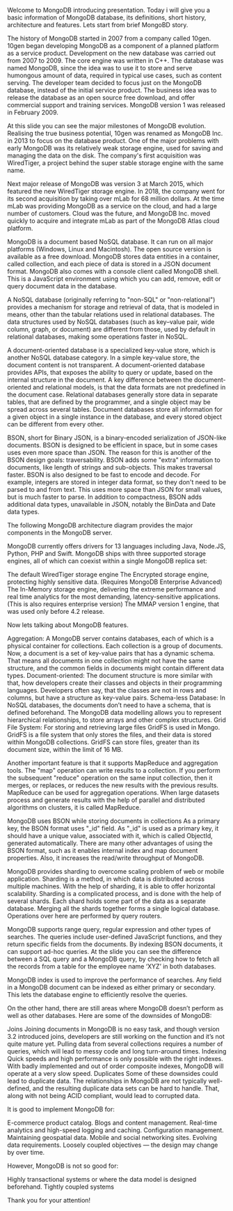 Welcome to MongoDB introducing presentation. Today i will give you a basic information of MongoDB database, its definitions, short history, architecture and features. Lets start from brief MongoBD story.

The history of MongoDB started in 2007 from a company called 10gen. 10gen began developing MongoDB as a component of a planned platform as a service product.
Development on the new database was carried out from 2007 to 2009. The core engine was written in C++. The database was named MongoDB, since the idea was to use it to store and serve humongous amount of data, required in typical use cases, such as content serving.
The developer team decided to focus just on the MongoDB database, instead of the initial service product. The business idea was to release the database as an open source free download, and offer commercial support and training services.
MongoDB version 1 was released in February 2009.

At this slide you can see the major milestones of MongoDB evolution.
Realising the true business potential, 10gen was renamed as MongoDB Inc. in 2013 to focus on the database product.
One of the major problems with early MongoDB was its relatively weak storage engine, used for saving and managing the data on the disk. The company's first acquisition was WiredTiger, a project behind the super stable storage engine with the same name.

Next major release of MongoDB was version 3 at March 2015, which featured the new WiredTiger storage engine.
In 2018, the company went for its second acquisition by taking over mLab for 68 million dollars. At the time mLab was providing MongoDB as a service on the cloud, and had a large number of customers. Cloud was the future, and MongoDB Inc. moved quickly to acquire and integrate mLab as part of the MongoDB Atlas cloud platform.

MongoDB is a document based NoSQL database. It can run on all major platforms (Windows, Linux and Macintosh). The open source version is available as a free download. MongoDB stores data entities in a container, called collection, and each piece of data is stored in a JSON document format.
MongoDB also comes with a console client called MongoDB shell. This is a JavaScript environment using which you can add, remove, edit or query document data in the database.

A NoSQL database (originally referring to "non-SQL" or "non-relational") provides a mechanism for storage and retrieval of data, that is modeled in means, other than the tabular relations used in relational databases.
The data structures used by NoSQL databases (such as key–value pair, wide column, graph, or document) are different from those, used by default in relational databases, making some operations faster in NoSQL.

A document-oriented database is a specialized key-value store, which is another NoSQL database category. In a simple key-value store, the document content is not transparent. A document-oriented database provides APIs, that exposes the ability to query or update, based on the internal structure in the document.
A key difference between the document-oriented and relational models, is that the data formats are not predefined in the document case.
Relational databases generally store data in separate tables, that are defined by the programmer, and a single object may be spread across several tables.
Document databases store all information for a given object in a single instance in the database, and every stored object can be different from every other.

BSON, short for Bin­ary JSON, is a bin­ary-en­coded serialization of JSON-like documents.
BSON is designed to be efficient in space, but in some cases uses even more space than JSON. The reason for this is another of the BSON design goals: traversability. BSON adds some "extra" information to documents, like length of strings and sub-objects. This makes traversal faster.
BSON is also designed to be fast to encode and decode. For example, integers are stored in integer data format, so they don't need to be parsed to and from text. This uses more space than JSON for small values, but is much faster to parse.
In addition to compactness, BSON adds additional data types, unavailable in JSON, notably the BinData and Date data types.

The following MongoDB architecture diagram provides the major components in the MongoDB server.

MongoDB currently offers drivers for 13 languages including Java, Node.JS, Python, PHP and Swift.
MongoDB ships with three supported storage engines, all of which can coexist within a single MongoDB replica set:

The default WiredTiger storage engine
The Encrypted storage engine, protecting highly sensitive data. (Requires MongoDB Enterprise Advanced)
The In-Memory storage engine, delivering the extreme performance and real time analytics for the most demanding, latency-sensitive applications. (This is also requires enterprise version)
The MMAP version 1 engine, that was used only before 4.2 release.


Now lets talking about MongoDB features.

Aggregation: A MongoDB server contains databases, each of which is a physical container for collections. Each collection is a group of documents. Now, a document is a set of key-value pairs that has a dynamic schema. That means all documents in one collection might not have the same structure, and the common fields in documents might contain different data types.
Document-oriented: The document structure is more similar with that, how developers create their classes and objects in their programming languages. Developers often say, that the classes are not in rows and columns, but have a structure as key-value pairs.
Schema-less Database: In NoSQL databases, the documents don’t need to have a schema, that is defined beforehand. The MongoDB data modelling allows you to represent hierarchical relationships, to store arrays and other complex structures.
Grid File System: For storing and retrieving large files GridFS is used in Mongo. GridFS is a file system that only stores the files, and their data is stored within MongoDB collections. GridFS can store files, greater than its document size, within the limit of 16 MB.


Another important feature is that it supports MapReduce and aggregation tools.
The "map" operation can write results to a collection. If you perform the subsequent "reduce" operation on the same input collection, then it merges, or replaces, or reduces the new results with the previous results.
MapReduce can be used for aggregation operations. When large datasets process and generate results with the help of parallel and distributed algorithms on clusters, it is called MapReduce.


MongoDB uses BSON while storing documents in collections
As a primary key, the BSON format uses "_id" field. As "_id" is used as a primary key, it should have a unique value, associated with it, which is called ObjectId, generated automatically.
There are many other advantages of using the BSON format, such as it enables internal index and map document properties. Also, it increases the read/write throughput of MongoDB.

MongoDB provides sharding to overcome scaling problem of web or mobile application. Sharding is a method, in which data is distributed across multiple machines. With the help of sharding, it is able to offer horizontal scalability.
Sharding is a complicated process, and is done with the help of several shards. Each shard holds some part of the data as a separate database. Merging all the shards together forms a single logical database. Operations over here are performed by query routers.

MongoDB supports range query, regular expression and other types of searches. The queries include user-defined JavaScript functions, and they return specific fields from the documents. By indexing BSON documents, it can support ad-hoc queries.
At the slide you can see the difference between a SQL query and a MongoDB query, by checking how to fetch all the records from a table for the employee name ‘XYZ’ in both databases.

MongoDB index is used to improve the performance of searches. Any field in a MongoDB document can be indexed as either primary or secondary. This lets the database engine to efficiently resolve the queries.

On the other hand, there are still areas where MongoDB doesn’t perform as well as other databases. Here are some of the downsides of MongoDB:

Joins
Joining documents in MongoDB is no easy task, and though version 3.2 introduced joins, developers are still working on the function and it’s not quite mature yet. Pulling data from several collections requires a number of queries, which will lead to messy code and long turn-around times.
Indexing
Quick speeds and high performance is only possible with the right indexes. With badly implemented and out of order composite indexes, MongoDB will operate at a very slow speed.
Duplicates
Some of these downsides could lead to duplicate data. The relationships in MongoDB are not typically well-defined, and the resulting duplicate data sets can be hard to handle. That, along with not being ACID compliant, would lead to corrupted data.

It is good to implement MongoDB for:

E-commerce product catalog.
Blogs and content management.
Real-time analytics and high-speed logging and caching.
Configuration management.
Maintaining geospatial data.
Mobile and social networking sites.
Evolving data requirements.
Loosely coupled objectives — the design may change by over time.


However, MongoDB is not so good for:

Highly transactional systems or where the data model is designed beforehand.
Tightly coupled systems


Thank you for your attention!